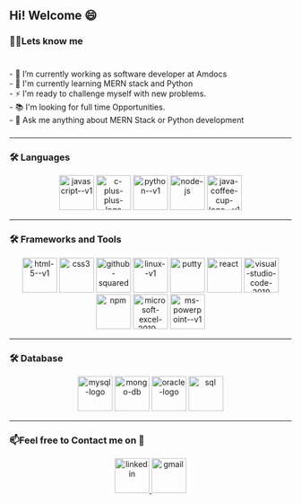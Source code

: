 

<!--
**shobhitkumar0/shobhitkumar0** is a ✨ _special_ ✨ repository because its `README.md` (this file) appears on your GitHub profile.

Here are some ideas to get you started:

- 🔭 I’m currently working on ...
- 🌱 I’m currently learning ...
- 👯 I’m looking to collaborate on ...
- 🤔 I’m looking for help with ...
- 💬 Ask me about ...
- 📫 How to reach me: ...
- 😄 Pronouns: ...
- ⚡ Fun fact: ...
-->




###

<h2 align="left">Hi! Welcome 😄  </h1>

###

<h3 align="left">👩‍💻Lets know me </h3>

###

<p align="left"><br>- 🔭 I’m currently working as software developer at Amdocs
<br>- 🌱 I'm currently learning MERN stack and Python <br>- ⚡ I'm ready to challenge myself with new problems.<br>- 📚 I'm looking for full time Opportunities. <br> - 👯 Ask me anything about MERN Stack or Python development  <br></p>

###
<hr>
<h3 align="left">🛠 Languages</h3>


<div align="center">
  
  <img width="62" height="62" src="https://img.icons8.com/color/62/javascript--v1.png" alt="javascript--v1"/>
  <img width="62" height="62" src="https://img.icons8.com/color/62/c-plus-plus-logo.png" alt="c-plus-plus-logo"/>
  <img width="62" height="62" src="https://img.icons8.com/color/62/python--v1.png" alt="python--v1"/>
  <img width="62" height="62" src="https://img.icons8.com/fluency/62/node-js.png" alt="node-js"/>
  <img width="62" height="62" src="https://img.icons8.com/ios/62/java-coffee-cup-logo--v1.png" alt="java-coffee-cup-logo--v1"/>


  

</div>
<hr>
<h3 align="left">🛠 Frameworks and Tools</h3>
<div align="center">
  <img width="62" height="62" width="12" src="https://img.icons8.com/color/62/html-5--v1.png" alt="html-5--v1"/>
   <img width="62" height="62" src="https://img.icons8.com/fluency/62/css3.png" alt="css3"/>
<img width="62" height="62" src="https://img.icons8.com/carbon-copy/100/github-squared.png" alt="github-squared"/>
  <img width="62" height="62" src="https://img.icons8.com/color/62/linux--v1.png" alt="linux--v1"/>
  <img width="62" height="62" src="https://img.icons8.com/nolan/64/putty.png" alt="putty"/>
  <img width="62" height="62" src="https://img.icons8.com/office/16/react.png" alt="react"/>
 <img width="62" height="62" src="https://img.icons8.com/color/62/visual-studio-code-2019.png" alt="visual-studio-code-2019"/>
  <img width="62" height="62" src="https://img.icons8.com/color/62/npm.png" alt="npm"/>
  <img width="62" height="62" src="https://img.icons8.com/color/62/microsoft-excel-2019--v1.png" alt="microsoft-excel-2019--v1"/>
  <img width="62" height="62" src="https://img.icons8.com/color/62/ms-powerpoint--v1.png" alt="ms-powerpoint--v1"/>
</div>




<hr>
<h3 align="left">🛠 Database</h3>
<div align="center">
<img width="62" height="62" src="https://img.icons8.com/ios-filled/62/mysql-logo.png" alt="mysql-logo"/>
  <img width="62" height="62" src="https://img.icons8.com/nolan/64/mongo-db.png" alt="mongo-db"/>
  <img width="62" height="62" src="https://img.icons8.com/nolan/64/oracle-logo.png" alt="oracle-logo"/>
    <img width="62" height="62" src="https://img.icons8.com/ios/62/sql.png" alt="sql"/>
</div>



 
</div>

<hr>
<!-- Contact Section -->
<div class="contact-section">
  <h3>📫Feel free to Contact me on 🚀</h3>
  <div class="social-icons" align="center">
    <!-- LinkedIn -->
    <a href="https://www.linkedin.com/in/shobhit-kumar-31346a193/" target="_blank">
     <img width="62" height="62" src="https://img.icons8.com/color/62/linkedin.png" alt="linkedin"/>
    </a>
  <i></i>
    <a href="mailto:souryashobhit206@gmail.com">
      <img width="62" height="62" src="https://img.icons8.com/fluency/62/gmail.png" alt="gmail"/>
    </a>
 
  </div>
</div>



